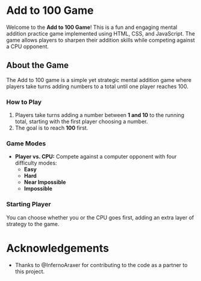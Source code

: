 # Add to 100 Game

Welcome to the **Add to 100 Game**! This is a fun and engaging mental addition practice game implemented using HTML, CSS, and JavaScript. The game allows players to sharpen their addition skills while competing against a CPU opponent.

## About the Game

The Add to 100 game is a simple yet strategic mental addition game where players take turns adding numbers to a total until one player reaches 100.

### How to Play

1. Players take turns adding a number between **1 and 10** to the running total, starting with the first player choosing a number.
2. The goal is to reach **100** first.

### Game Modes
- **Player vs. CPU:** Compete against a computer opponent with four difficulty modes:
  - **Easy**
  - **Hard**
  - **Near Impossible**
  - **Impossible**

 ### Starting Player
 You can choose whether you or the CPU goes first, adding an extra layer of strategy to the game.


 # Acknowledgements
 - Thanks to @InfernoAraxer for contributing to the code as a partner to this project.

